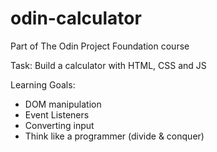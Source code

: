 # odin-calculator

Part of The Odin Project Foundation course

Task: Build a calculator with HTML, CSS and JS

Learning Goals:
- DOM manipulation
- Event Listeners
- Converting input
- Think like a programmer (divide & conquer)